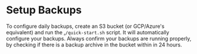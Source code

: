 # Setup Backups

To configure daily backups, create an S3 bucket (or GCP/Azure's equivalent) and run the [.](https://github.com/secoda/docker-compose)`/quick-start.sh` script. It will automatically configure your backups. Always confirm your backups are running properly, by checking if there is a backup archive in the bucket within in 24 hours.
